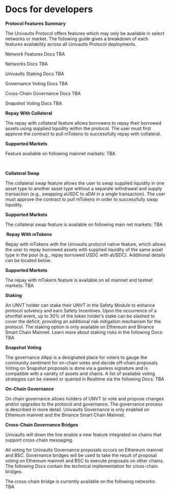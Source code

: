 # Docs for developers

**Protocol Features Summary**

The Univaults Protocol offers features which may only be available in select networks or market. The following guide gives a breakdown of each features availability across all Univaults Protocol deployments. ​​&#x20;



Network Features                                  Docs TBA&#x20;

Networks                                                Docs TBA&#x20;

Univaults Staking                                   Docs TBA&#x20;

Governance Voting                                Docs TBA&#x20;

Cross-Chain Governance                      Docs TBA&#x20;

Snapshot Voting                                     Docs TBA





**Repay With Collateral**

The repay with collateral feature allows borrowers to repay their borrowed assets using supplied liquidity within the protocol. The user must first approve the contract to pull mTokens to successfully repay with collateral.

**Supported Markets**&#x20;

Feature available on following mainnet markets: TBA ​​&#x20;

​​ ​​&#x20;

**Collateral Swap**

The collateral swap feature allows the user to swap supplied liquidity in one asset type to another asset type without a separate withdrawal and supply transaction (e.g., swapping aUSDC to aDAI in a single transaction). The user must approve the contract to pull mTokens in order to successfully swap liquidity.

**Supported Markets**&#x20;

The collateral swap feature is available on following main net markets: TBA ​​



**​​ Repay With mTokens**

Repay with mTokens with the Univaults protocol native feature, which allows the user to repay borrowed assets with supplied liquidity of the same asset type in the pool (e.g., repay borrowed USDC with aUSDC). Additional details can be located below.

**Supported Markets**&#x20;

The repay with mTokens feature is available on all mainnet and testnet markets: TBA ​​ ​​ ​​&#x20;



**Staking**

An UNVT holder can stake their UNVT in the Safety Module to enhance protocol solvency and earn Safety Incentives. Upon the occurrence of a shortfall event, up to 30% of the token holder’s stake can be slashed to cover the deficit, providing an additional risk mitigation mechanism for the protocol. The staking option is only available on Ethereum and Binance Smart Chain Mainnet. Learn more about staking risks in the following Docs: TBA



**Snapshot Voting**

The governance dApp is a designated place for voters to gauge the community sentiment for on-chain votes and decide off-chain proposals. Voting on Snapshot proposals is done via a gasless signature and is compatible with a variety of assets and chains. A list of available voting strategies can be viewed or queried in Realtime via the following Docs: TBA



**On-Chain Governance**

On chain governance​ allows holders of UNVT to vote and propose changes and/or upgrades to the protocol and governance. The governance process is described in more detail. Univaults Governance is only enabled on Ethereum mainnet and the Binance Smart Chain Mainnet.



**Cross-Chain Governance Bridges**

Univaults will down the line enable a new feature integrated on chains that support cross-chain messaging.

All voting for Univaults Governance proposals occurs on Ethereum mainnet and BSC. Governance bridges will be used to take the result of proposal voting on Ethereum mainnet and BSC to execute proposals on other chains. The following Docs contain the technical implementation for cross-chain bridges.

The cross-chain bridge is currently available on the following networks: TBA
